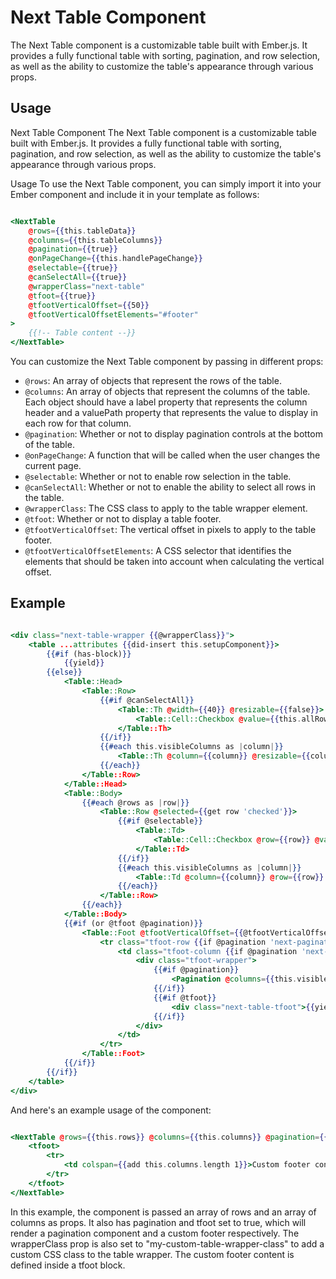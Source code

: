 # Next Table Component

The Next Table component is a customizable table built with Ember.js. It provides a fully functional table with sorting, pagination, and row selection, as well as the ability to customize the table's appearance through various props.

## Usage

Next Table Component
The Next Table component is a customizable table built with Ember.js. It provides a fully functional table with sorting, pagination, and row selection, as well as the ability to customize the table's appearance through various props.

Usage
To use the Next Table component, you can simply import it into your Ember component and include it in your template as follows:

```hbs

<NextTable
    @rows={{this.tableData}}
    @columns={{this.tableColumns}}
    @pagination={{true}}
    @onPageChange={{this.handlePageChange}}
    @selectable={{true}}
    @canSelectAll={{true}}
    @wrapperClass="next-table"
    @tfoot={{true}}
    @tfootVerticalOffset={{50}}
    @tfootVerticalOffsetElements="#footer"
>
    {{!-- Table content --}}
</NextTable>

```

You can customize the Next Table component by passing in different props:


- `@rows`: An array of objects that represent the rows of the table.
- `@columns`: An array of objects that represent the columns of the table. Each object should have a label property that represents the column header and a valuePath property that represents the value to display in each row for that column.
- `@pagination`: Whether or not to display pagination controls at the bottom of the table.
- `@onPageChange`: A function that will be called when the user changes the current page.
- `@selectable`: Whether or not to enable row selection in the table.
- `@canSelectAll`: Whether or not to enable the ability to select all rows in the table.
- `@wrapperClass`: The CSS class to apply to the table wrapper element.
- `@tfoot`: Whether or not to display a table footer.
- `@tfootVerticalOffset`: The vertical offset in pixels to apply to the table footer.
- `@tfootVerticalOffsetElements`: A CSS selector that identifies the elements that should be taken into account when calculating the vertical offset.


## Example

```hbs

<div class="next-table-wrapper {{@wrapperClass}}">
    <table ...attributes {{did-insert this.setupComponent}}>
        {{#if (has-block)}}
            {{yield}}
        {{else}}
            <Table::Head>
                <Table::Row>
                    {{#if @canSelectAll}}
                        <Table::Th @width={{40}} @resizable={{false}}>
                            <Table::Cell::Checkbox @value={{this.allRowsToggled}} @onToggle={{this.selectAllRows}} />
                        </Table::Th>
                    {{/if}}
                    {{#each this.visibleColumns as |column|}}
                        <Table::Th @column={{column}} @resizable={{column.resizable}} @sortable={{column.sortable}}>{{column.label}}</Table::Th>
                    {{/each}}
                </Table::Row>
            </Table::Head>
            <Table::Body>
                {{#each @rows as |row|}}
                    <Table::Row @selected={{get row 'checked'}}>
                        {{#if @selectable}}
                            <Table::Td>
                                <Table::Cell::Checkbox @row={{row}} @value={{get row 'checked'}} />
                            </Table::Td>
                        {{/if}}
                        {{#each this.visibleColumns as |column|}}
                            <Table::Td @column={{column}} @row={{row}} @value={{get row column.valuePath}} />
                        {{/each}}
                    </Table::Row>
                {{/each}}
            </Table::Body>
            {{#if (or @tfoot @pagination)}}
                <Table::Foot @tfootVerticalOffset={{@tfootVerticalOffset}} @tfootVerticalOffsetElements={{@tfootVerticalOffsetElements}}>
                    <tr class="tfoot-row {{if @pagination 'next-pagination-row'}}">
                        <td class="tfoot-column {{if @pagination 'next-pagination-column'}}" colspan={{add this.visibleColumns.length 1}}>
                            <div class="tfoot-wrapper">
                                {{#if @pagination}}
                                    <Pagination @columns={{this.visibleColumns}} @meta={{@paginationMeta}} @currentPage={{@page}} @onPageChange={{@onPageChange}} />
                                {{/if}}
                                {{#if @tfoot}}
                                    <div class="next-table-tfoot">{{yield "tfoot"}}</div>
                                {{/if}}
                            </div>
                        </td>
                    </tr>
                </Table::Foot>
            {{/if}}
        {{/if}}
    </table>
</div>

```

And here's an example usage of the component:

```hbs

<NextTable @rows={{this.rows}} @columns={{this.columns}} @pagination={{true}} @tfoot={{true}} @wrapperClass="my-custom-table-wrapper-class">
    <tfoot>
        <tr>
            <td colspan={{add this.columns.length 1}}>Custom footer content</td>
        </tr>
    </tfoot>
</NextTable>

```

In this example, the component is passed an array of rows and an array of columns as props. It also has pagination and tfoot set to true, which will render a pagination component and a custom footer respectively. The wrapperClass prop is also set to "my-custom-table-wrapper-class" to add a custom CSS class to the table wrapper. The custom footer content is defined inside a tfoot block.
